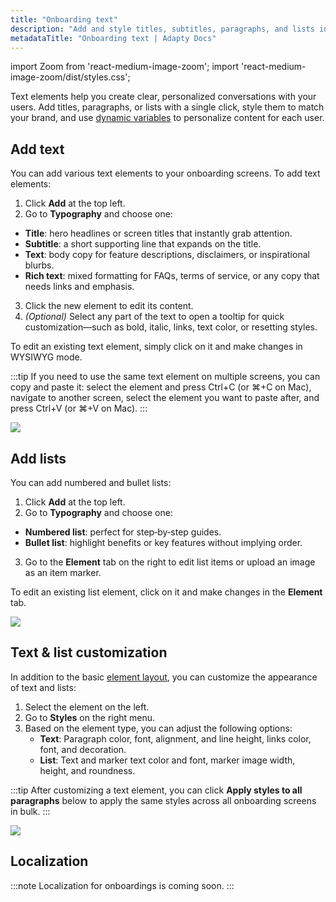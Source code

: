 ```yaml
---
title: "Onboarding text"
description: "Add and style titles, subtitles, paragraphs, and lists in Adapty’s onboarding builder, and customize text for on-brand user experiences."
metadataTitle: "Onboarding text | Adapty Docs"
---
```


import Zoom from 'react-medium-image-zoom';
import 'react-medium-image-zoom/dist/styles.css';


Text elements help you create clear, personalized conversations with your users. Add titles, paragraphs, or lists with a single click, style them to match your brand, and use [dynamic variables](onboarding-user-engagement#use-variables) to personalize content for each user.

## Add text

You can add various text elements to your onboarding screens. To add text elements:
1. Click **Add** at the top left.
2. Go to **Typography** and choose one:
- **Title**: hero headlines or screen titles that instantly grab attention.
- **Subtitle**: a short supporting line that expands on the title.
- **Text**: body copy for feature descriptions, disclaimers, or inspirational blurbs.
- **Rich text**: mixed formatting for FAQs, terms of service, or any copy that needs links and emphasis.
3. Click the new element to edit its content.
4. *(Optional)* Select any part of the text to open a tooltip for quick customization—such as bold, italic, links, text color, or resetting styles.

To edit an existing text element, simply click on it and make changes in WYSIWYG mode.

:::tip
If you need to use the same text element on multiple screens, you can copy and paste it: select the element and press Ctrl+C (or ⌘+C on Mac), navigate to another screen, select the element you want to paste after, and press Ctrl+V (or ⌘+V on Mac).
:::

<Zoom>
  <img src={require('./img/onboarding-text.gif').default}
  style={{
    border: '1px solid #727272', /* border width and color */
    width: '700px', /* image width */
    display: 'block', /* for alignment */
    margin: '0 auto' /* center alignment */
  }}
/>
</Zoom>

## Add lists

You can add numbered and bullet lists:
1. Click **Add** at the top left.
2. Go to **Typography** and choose one:
- **Numbered list**: perfect for step‑by‑step guides.
- **Bullet list**: highlight benefits or key features without implying order.
3. Go to the **Element** tab on the right to edit list items or upload an image as an item marker.

To edit an existing list element, click on it and make changes in the **Element** tab.

<Zoom>
  <img src={require('./img/onboarding-list.png').default}
  style={{
    border: '1px solid #727272', /* border width and color */
    width: '700px', /* image width */
    display: 'block', /* for alignment */
    margin: '0 auto' /* center alignment */
  }}
/>
</Zoom>

## Text & list customization

In addition to the basic [element layout](onboarding-layout.md#element-layout), you can customize the appearance of text and lists:

1. Select the element on the left.
2. Go to **Styles** on the right menu.
3. Based on the element type, you can adjust the following options:
    - **Text**: Paragraph color, font, alignment, and line height, links color, font, and decoration.
    - **List**: Text and marker text color and font, marker image width, height, and roundness.

:::tip
After customizing a text element, you can click **Apply styles to all paragraphs** below to apply the same styles across all onboarding screens in bulk.
:::

<Zoom>
  <img src={require('./img/onboarding-customization.png').default}
  style={{
    border: '1px solid #727272', /* border width and color */
    width: '700px', /* image width */
    display: 'block', /* for alignment */
    margin: '0 auto' /* center alignment */
  }}
/>
</Zoom>

## Localization

:::note
Localization for onboardings is coming soon.
:::
